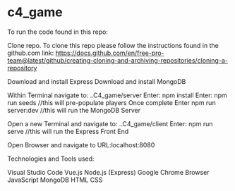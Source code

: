 # c4_game

To run the code found in this repo:

Clone repo. To clone this repo please follow the instructions found in the github.com link: https://docs.github.com/en/free-pro-team@latest/github/creating-cloning-and-archiving-repositories/cloning-a-repository

Download and install Express
Download and install MongoDB

Within Terminal navigate to: ..C4_game/server
Enter: npm install
Enter: npm run seeds //this will pre-populate players
Once complete Enter npm run server:dev //this will run the MongoDB Server

Open a new Terminal and navigate to: ..C4_game/client
Enter: npm run serve //this will run the Express Front End

Open Browser and navigate to URL:localhost:8080

Technologies and Tools used:

Visual Studio Code
Vue.js
Node.js (Express)
Google Chrome Browser
JavaScript
MongoDB
HTML
CSS
